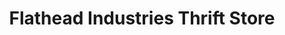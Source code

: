 ---
title: "Flathead Industries Thrift Store"
url: /whitefish/flathead-industries-thrift-store/
shop: Gebrauchtwaren
---